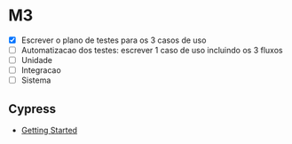 # M3

- [x] Escrever o plano de testes para os 3 casos de uso
- [ ] Automatizacao dos testes: escrever 1 caso de uso incluindo os 3 fluxos
- [ ] Unidade
- [ ] Integracao
- [ ] Sistema

## Cypress
- [Getting Started](https://docs.cypress.io/app/get-started/why-cypress)